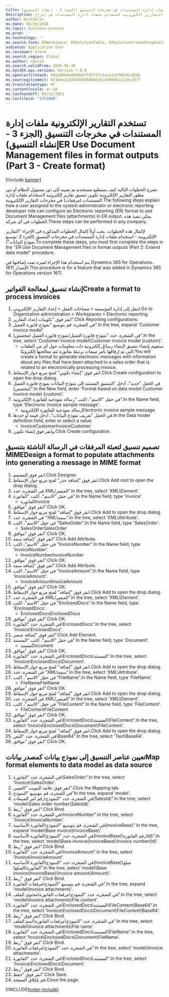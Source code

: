 ```yaml
---
title: تستخدم التقارير الإلكترونية ملفات إدارة المستندات في مخرجات التنسيق‬ (الجزء 3 - إنشاء التنسيق)
description: يوضح هذا الموضوع كيفيه تكوين تنسيق التقارير الكترونيه لاستخدام ملفات أداره المستندات في إخراج ER. (جزء 3)
author: NickSelin
ms.date: 08/29/2018
ms.topic: business-process
ms.prod: ''
ms.technology: ''
ms.search.form: ERWorkspace, ERSolutionTable, ERSolutionCreateDropDialog, EROperationDesigner, ERComponentTypeDropDialog
audience: Application User
ms.reviewer: kfend
ms.search.region: Global
ms.author: nselin
ms.search.validFrom: 2016-06-30
ms.dyn365.ops.version: Version 7.0.0
ms.openlocfilehash: 99a286b4e40ddeb7f4ff37c1ece3c678b26c838b
ms.sourcegitcommit: 074b6e212d19dd5d84881d1cdd096611a18c207f
ms.translationtype: HT
ms.contentlocale: ar-SA
ms.lasthandoff: 03/31/2021
ms.locfileid: "5755000"
---
```

# <a name="er-use-document-management-files-in-format-outputs-part-3---create-format"></a><span data-ttu-id="822f1-104">تستخدم التقارير الإلكترونية ملفات إدارة المستندات في مخرجات التنسيق‬ (الجزء 3 - إنشاء التنسيق)</span><span class="sxs-lookup"><span data-stu-id="822f1-104">ER Use Document Management files in format outputs (Part 3 - Create format)</span></span>

[!include [banner](../../includes/banner.md)]

<span data-ttu-id="822f1-105">تشرح الخطوات التالية كيف يستطيع مستخدم تم تعيينه إلى دور مسؤول النظام أو دور مطور التقارير الإلكترونية تكوين تنسيق تقارير إلكترونية لاستخدام ملفات إدارة المستندات (مرفقات) في مخرجات التقارير الإلكترونية.</span><span class="sxs-lookup"><span data-stu-id="822f1-105">The following steps explain how a user assigned to the system administrator or electronic reporting developer role can configure an Electronic reporting (ER) format to use Document Management files (attachments) in ER output.</span></span> <span data-ttu-id="822f1-106">يمكن تنفيذ هذه الخطوات في أي شركة.</span><span class="sxs-lookup"><span data-stu-id="822f1-106">These steps can be performed in any company.</span></span>

<span data-ttu-id="822f1-107">لإكمال هذه الخطوات، يجب أولاً إكمال الخطوات المذكورة في الإجراء "التقارير الإلكترونية - استخدام ملفات إدارة المستندات في مخرجات التنسيق (الجزء 2: توسيع نموذج البيانات").</span><span class="sxs-lookup"><span data-stu-id="822f1-107">To complete these steps, you must first complete the steps in the "ER Use Document Management files in format outputs (Part 2: Extend data model" procedure.</span></span>

<span data-ttu-id="822f1-108">يتم استخدام هذا الإجراء لميزة تمت إضافتها في Dynamics 365 for Operations، الإصدار 1611.</span><span class="sxs-lookup"><span data-stu-id="822f1-108">This procedure is for a feature that was added in Dynamics 365 for Operations version 1611.</span></span>


## <a name="create-a-format-to-process-invoices"></a><span data-ttu-id="822f1-109">إنشاء تنسيق لمعالجة الفواتير</span><span class="sxs-lookup"><span data-stu-id="822f1-109">Create a format to process invoices</span></span>
1. <span data-ttu-id="822f1-110">انتقل إلى إدارة المؤسسة > مساحات العمل‬ > إعداد التقارير الإلكتروني‬.</span><span class="sxs-lookup"><span data-stu-id="822f1-110">Go to Organization administration > Workspaces > Electronic reporting.</span></span>
2. <span data-ttu-id="822f1-111">انقر فوق "تكوينات إعداد التقارير‬".</span><span class="sxs-lookup"><span data-stu-id="822f1-111">Click Reporting configurations.</span></span>
3. <span data-ttu-id="822f1-112">في الشجرة، قم بتوسيع "نموذج فاتورة العميل".</span><span class="sxs-lookup"><span data-stu-id="822f1-112">In the tree, expand 'Customer invoice model'.</span></span>
4. <span data-ttu-id="822f1-113">في الشجرة، حدد "نموذج فاتورة العميل‬/نموذج فاتورة العميل‬ (مخصص)".</span><span class="sxs-lookup"><span data-stu-id="822f1-113">In the tree, select 'Customer invoice model\Customer invoice model (custom)'.</span></span>
    * <span data-ttu-id="822f1-114">ستقوم بإنشاء تنسيق لإنشاء رسائل إلكترونية ذات معلومات حول أي من الملفات التي تم إرفاقها بأمر مبيعات يرتبط بفاتورة تتم معالجتها إلكترونيًا.</span><span class="sxs-lookup"><span data-stu-id="822f1-114">You will create a format to generate electronic messages with information about any files that have been attached to a sales order that is related to an electronically processing invoice.</span></span>  
5. <span data-ttu-id="822f1-115">انقر فوق "إنشاء تكوين" لفتح مربع حوار الإسقاط‬.</span><span class="sxs-lookup"><span data-stu-id="822f1-115">Click Create configuration to open the drop dialog.</span></span>
6. <span data-ttu-id="822f1-116">في الحقل "جديد"، أدخل 'التنسيق المستند إلى نموذج البيانات نموذج فاتورة العميل (مخصص)".</span><span class="sxs-lookup"><span data-stu-id="822f1-116">In the New field, enter 'Format based on data model Customer invoice model (custom)'.</span></span>
7. <span data-ttu-id="822f1-117">في حقل "الاسم"، اكتب "رسالة نموذجية للفاتورة الإلكترونية".</span><span class="sxs-lookup"><span data-stu-id="822f1-117">In the Name field, type 'Electronic invoice sample message'.</span></span>
    * <span data-ttu-id="822f1-118">رسالة نموذجية للفاتورة الإلكترونية</span><span class="sxs-lookup"><span data-stu-id="822f1-118">Electronic invoice sample message</span></span>  
8. <span data-ttu-id="822f1-119">في الحقل "تعريف نموذج البيانات"، أدخل قيمة أو حددها.</span><span class="sxs-lookup"><span data-stu-id="822f1-119">In the Data model definition field, enter or select a value.</span></span>
    * <span data-ttu-id="822f1-120">InvoiceCustomer</span><span class="sxs-lookup"><span data-stu-id="822f1-120">InvoiceCustomer</span></span>  
9. <span data-ttu-id="822f1-121">وانقر فوق إنشاء تكوين.</span><span class="sxs-lookup"><span data-stu-id="822f1-121">Click Create configuration.</span></span>

## <a name="design-a-format-to-populate-attachments-into-generating-a-message-in-mime-format"></a><span data-ttu-id="822f1-122">تصميم تنسيق لتعبئة المرفقات في الرسالة الناشئة بتنسيق MIME</span><span class="sxs-lookup"><span data-stu-id="822f1-122">Design a format to populate attachments into generating a message in MIME format</span></span>
1. <span data-ttu-id="822f1-123">انقر فوق المصمم.</span><span class="sxs-lookup"><span data-stu-id="822f1-123">Click Designer.</span></span>
2. <span data-ttu-id="822f1-124">انقر فوق "إضافة جذر" لفتح مربع حوار الإسقاط‬.</span><span class="sxs-lookup"><span data-stu-id="822f1-124">Click Add root to open the drop dialog.</span></span>
3. <span data-ttu-id="822f1-125">في الشجرة، حدد XML/العنصر".</span><span class="sxs-lookup"><span data-stu-id="822f1-125">In the tree, select 'XML\Element'.</span></span>
4. <span data-ttu-id="822f1-126">في حقل "الاسم"، اكتب "الفاتورة".</span><span class="sxs-lookup"><span data-stu-id="822f1-126">In the Name field, type 'Invoice'.</span></span>
    * <span data-ttu-id="822f1-127">الفاتورة</span><span class="sxs-lookup"><span data-stu-id="822f1-127">Invoice</span></span>  
5. <span data-ttu-id="822f1-128">انقر فوق "موافق".</span><span class="sxs-lookup"><span data-stu-id="822f1-128">Click OK.</span></span>
6. <span data-ttu-id="822f1-129">انقر فوق "إضافة" لفتح مربع حوار الإسقاط‬.</span><span class="sxs-lookup"><span data-stu-id="822f1-129">Click Add to open the drop dialog.</span></span>
7. <span data-ttu-id="822f1-130">في الشجرة، حدد "XML\سمة".</span><span class="sxs-lookup"><span data-stu-id="822f1-130">In the tree, select 'XML\Attribute'.</span></span>
8. <span data-ttu-id="822f1-131">في حقل "الاسم"، اكتب "SalesOrder".</span><span class="sxs-lookup"><span data-stu-id="822f1-131">In the Name field, type 'SalesOrder'.</span></span>
    * <span data-ttu-id="822f1-132">SalesOrder</span><span class="sxs-lookup"><span data-stu-id="822f1-132">SalesOrder</span></span>  
9. <span data-ttu-id="822f1-133">انقر فوق "موافق".</span><span class="sxs-lookup"><span data-stu-id="822f1-133">Click OK.</span></span>
10. <span data-ttu-id="822f1-134">انقر فوق "إضافة سمة".</span><span class="sxs-lookup"><span data-stu-id="822f1-134">Click Add Attribute.</span></span>
11. <span data-ttu-id="822f1-135">في حقل "الاسم"، اكتب "InvoiceNumber".</span><span class="sxs-lookup"><span data-stu-id="822f1-135">In the Name field, type 'InvoiceNumber'.</span></span>
    * <span data-ttu-id="822f1-136">InvoiceNumber</span><span class="sxs-lookup"><span data-stu-id="822f1-136">InvoiceNumber</span></span>  
12. <span data-ttu-id="822f1-137">انقر فوق "موافق".</span><span class="sxs-lookup"><span data-stu-id="822f1-137">Click OK.</span></span>
13. <span data-ttu-id="822f1-138">انقر فوق "إضافة سمة".</span><span class="sxs-lookup"><span data-stu-id="822f1-138">Click Add Attribute.</span></span>
14. <span data-ttu-id="822f1-139">في حقل "الاسم"، اكتب "InvoiceAmount".</span><span class="sxs-lookup"><span data-stu-id="822f1-139">In the Name field, type 'InvoiceAmount'.</span></span>
    * <span data-ttu-id="822f1-140">InvoiceAmount</span><span class="sxs-lookup"><span data-stu-id="822f1-140">InvoiceAmount</span></span>  
15. <span data-ttu-id="822f1-141">انقر فوق "موافق".</span><span class="sxs-lookup"><span data-stu-id="822f1-141">Click OK.</span></span>
16. <span data-ttu-id="822f1-142">انقر فوق "إضافة" لفتح مربع حوار الإسقاط‬.</span><span class="sxs-lookup"><span data-stu-id="822f1-142">Click Add to open the drop dialog.</span></span>
17. <span data-ttu-id="822f1-143">في الشجرة، حدد XML/العنصر".</span><span class="sxs-lookup"><span data-stu-id="822f1-143">In the tree, select 'XML\Element'.</span></span>
18. <span data-ttu-id="822f1-144">في حقل "الاسم"، اكتب "EnclosedDocs".</span><span class="sxs-lookup"><span data-stu-id="822f1-144">In the Name field, type 'EnclosedDocs'.</span></span>
    * <span data-ttu-id="822f1-145">EnclosedDocs</span><span class="sxs-lookup"><span data-stu-id="822f1-145">EnclosedDocs</span></span>  
19. <span data-ttu-id="822f1-146">انقر فوق "موافق".</span><span class="sxs-lookup"><span data-stu-id="822f1-146">Click OK.</span></span>
20. <span data-ttu-id="822f1-147">في الشجرة، حدد "الفاتورة\EnclosedDocs‬".</span><span class="sxs-lookup"><span data-stu-id="822f1-147">In the tree, select 'Invoice\EnclosedDocs'.</span></span>
21. <span data-ttu-id="822f1-148">انقر فوق "إضافة عنصر".</span><span class="sxs-lookup"><span data-stu-id="822f1-148">Click Add Element.</span></span>
22. <span data-ttu-id="822f1-149">في حقل "الاسم"، اكتب "المستند".</span><span class="sxs-lookup"><span data-stu-id="822f1-149">In the Name field, type 'Document'.</span></span>
    * <span data-ttu-id="822f1-150">مستند</span><span class="sxs-lookup"><span data-stu-id="822f1-150">Document</span></span>  
23. <span data-ttu-id="822f1-151">انقر فوق "موافق".</span><span class="sxs-lookup"><span data-stu-id="822f1-151">Click OK.</span></span>
24. <span data-ttu-id="822f1-152">في الشجرة، حدد "الفاتورة\EnclosedDocs\المستند".</span><span class="sxs-lookup"><span data-stu-id="822f1-152">In the tree, select 'Invoice\EnclosedDocs\Document'.</span></span>
25. <span data-ttu-id="822f1-153">انقر فوق "إضافة" لفتح مربع حوار الإسقاط‬.</span><span class="sxs-lookup"><span data-stu-id="822f1-153">Click Add to open the drop dialog.</span></span>
26. <span data-ttu-id="822f1-154">في الشجرة، حدد "XML\سمة".</span><span class="sxs-lookup"><span data-stu-id="822f1-154">In the tree, select 'XML\Attribute'.</span></span>
27. <span data-ttu-id="822f1-155">في حقل "الاسم"، اكتب "FileName".</span><span class="sxs-lookup"><span data-stu-id="822f1-155">In the Name field, type 'FileName'.</span></span>
    * <span data-ttu-id="822f1-156">FileName</span><span class="sxs-lookup"><span data-stu-id="822f1-156">FileName</span></span>  
28. <span data-ttu-id="822f1-157">انقر فوق "موافق".</span><span class="sxs-lookup"><span data-stu-id="822f1-157">Click OK.</span></span>
29. <span data-ttu-id="822f1-158">انقر فوق "إضافة" لفتح مربع حوار الإسقاط‬.</span><span class="sxs-lookup"><span data-stu-id="822f1-158">Click Add to open the drop dialog.</span></span>
30. <span data-ttu-id="822f1-159">في الشجرة، حدد XML/العنصر".</span><span class="sxs-lookup"><span data-stu-id="822f1-159">In the tree, select 'XML\Element'.</span></span>
31. <span data-ttu-id="822f1-160">في حقل "الاسم"، اكتب "FileContent".</span><span class="sxs-lookup"><span data-stu-id="822f1-160">In the Name field, type 'FileContent'.</span></span>
    * <span data-ttu-id="822f1-161">FileContent</span><span class="sxs-lookup"><span data-stu-id="822f1-161">FileContent</span></span>  
32. <span data-ttu-id="822f1-162">انقر فوق "موافق".</span><span class="sxs-lookup"><span data-stu-id="822f1-162">Click OK.</span></span>
33. <span data-ttu-id="822f1-163">في الشجرة، حدد "الفاتورة\EnclosedDocs\المستند\FileContent".</span><span class="sxs-lookup"><span data-stu-id="822f1-163">In the tree, select 'Invoice\EnclosedDocs\Document\FileContent'.</span></span>
34. <span data-ttu-id="822f1-164">انقر فوق "إضافة" لفتح مربع حوار الإسقاط‬.</span><span class="sxs-lookup"><span data-stu-id="822f1-164">Click Add to open the drop dialog.</span></span>
35. <span data-ttu-id="822f1-165">في الشجرة، حدد "النص\Base64".</span><span class="sxs-lookup"><span data-stu-id="822f1-165">In the tree, select 'Text\Base64'.</span></span>
36. <span data-ttu-id="822f1-166">انقر فوق "موافق".</span><span class="sxs-lookup"><span data-stu-id="822f1-166">Click OK.</span></span>

## <a name="map-format-elements-to-data-model-as-data-source"></a><span data-ttu-id="822f1-167">تعيين عناصر التنسيق إلى نموذج بيانات كمصدر بيانات</span><span class="sxs-lookup"><span data-stu-id="822f1-167">Map format elements to data model as data source</span></span>
1. <span data-ttu-id="822f1-168">في الشجرة، حدد "الفاتورة‬\SalesOrder‬".</span><span class="sxs-lookup"><span data-stu-id="822f1-168">In the tree, select 'Invoice\SalesOrder'.</span></span>
2. <span data-ttu-id="822f1-169">انقر فوق علامة التبويب "التعيين".</span><span class="sxs-lookup"><span data-stu-id="822f1-169">Click the Mapping tab.</span></span>
3. <span data-ttu-id="822f1-170">في الشجرة، قم بتوسيع "النموذج"</span><span class="sxs-lookup"><span data-stu-id="822f1-170">In the tree, expand 'model'.</span></span>
4. <span data-ttu-id="822f1-171">في الشجرة، حدد "النموذج\رقم أمر المبيعات(SalesId)".</span><span class="sxs-lookup"><span data-stu-id="822f1-171">In the tree, select 'model\Sales order number(SalesId)'.</span></span>
5. <span data-ttu-id="822f1-172">انقر فوق "ربط".</span><span class="sxs-lookup"><span data-stu-id="822f1-172">Click Bind.</span></span>
6. <span data-ttu-id="822f1-173">في الشجرة، حدد "الفاتورة\InvoiceNumber".</span><span class="sxs-lookup"><span data-stu-id="822f1-173">In the tree, select 'Invoice\InvoiceNumber'.</span></span>
7. <span data-ttu-id="822f1-174">في الشجرة، قم بتوسيع "النموذج\الفاتورة الأساسية‬(InvoiceBase)".</span><span class="sxs-lookup"><span data-stu-id="822f1-174">In the tree, expand 'model\Base invoice(InvoiceBase)'.</span></span>
8. <span data-ttu-id="822f1-175">في الشجرة، حدد "النموذج\الفاتورة الأساسية(InvoiceBase)\رقم الفاتورة(Id)".</span><span class="sxs-lookup"><span data-stu-id="822f1-175">In the tree, select 'model\Base invoice(InvoiceBase)\Invoice number(Id)'.</span></span>
9. <span data-ttu-id="822f1-176">انقر فوق "ربط".</span><span class="sxs-lookup"><span data-stu-id="822f1-176">Click Bind.</span></span>
10. <span data-ttu-id="822f1-177">في الشجرة، حدد "الفاتورة\InvoiceAmount".</span><span class="sxs-lookup"><span data-stu-id="822f1-177">In the tree, select 'Invoice\InvoiceAmount'.</span></span>
11. <span data-ttu-id="822f1-178">في الشجرة، حدد "النموذج\الفاتورة الأساسية(InvoiceBase)\مبلغ الفاتورة(المبلغ)".</span><span class="sxs-lookup"><span data-stu-id="822f1-178">In the tree, select 'model\Base invoice(InvoiceBase)\Invoice amount(Amount)'.</span></span>
12. <span data-ttu-id="822f1-179">انقر فوق "ربط".</span><span class="sxs-lookup"><span data-stu-id="822f1-179">Click Bind.</span></span>
13. <span data-ttu-id="822f1-180">في الشجرة، قم بتوسيع "النموذج\مرفقات الفاتورة".</span><span class="sxs-lookup"><span data-stu-id="822f1-180">In the tree, expand 'model\Invoice attachments'.</span></span>
14. <span data-ttu-id="822f1-181">في الشجرة، حدد "النموذج\مرفقات الفاتورة\محتوى الملف".</span><span class="sxs-lookup"><span data-stu-id="822f1-181">In the tree, select 'model\Invoice attachments\File content'.</span></span>
15. <span data-ttu-id="822f1-182">في الشجرة، حدد "الفاتورة\EnclosedDocs\المستند\FileContent\Base64".</span><span class="sxs-lookup"><span data-stu-id="822f1-182">In the tree, select 'Invoice\EnclosedDocs\Document\FileContent\Base64'.</span></span>
16. <span data-ttu-id="822f1-183">انقر فوق "ربط".</span><span class="sxs-lookup"><span data-stu-id="822f1-183">Click Bind.</span></span>
17. <span data-ttu-id="822f1-184">في الشجرة، حدد "النموذج\مرفقات الفاتورة\اسم الملف‬".</span><span class="sxs-lookup"><span data-stu-id="822f1-184">In the tree, select 'model\Invoice attachments\File name'.</span></span>
18. <span data-ttu-id="822f1-185">في الشجرة، حدد "الفاتورة\EnclosedDocs\المستند\FileName".</span><span class="sxs-lookup"><span data-stu-id="822f1-185">In the tree, select 'Invoice\EnclosedDocs\Document\FileName'.</span></span>
19. <span data-ttu-id="822f1-186">انقر فوق "ربط".</span><span class="sxs-lookup"><span data-stu-id="822f1-186">Click Bind.</span></span>
20. <span data-ttu-id="822f1-187">في الشجرة، حدد "النموذج\مرفقات الفاتورة".</span><span class="sxs-lookup"><span data-stu-id="822f1-187">In the tree, select 'model\Invoice attachments'.</span></span>
21. <span data-ttu-id="822f1-188">في الشجرة، حدد "الفاتورة\EnclosedDocs\المستند".</span><span class="sxs-lookup"><span data-stu-id="822f1-188">In the tree, select 'Invoice\EnclosedDocs\Document'.</span></span>
22. <span data-ttu-id="822f1-189">انقر فوق "ربط".</span><span class="sxs-lookup"><span data-stu-id="822f1-189">Click Bind.</span></span>
23. <span data-ttu-id="822f1-190">انقر فوق "حفظ".</span><span class="sxs-lookup"><span data-stu-id="822f1-190">Click Save.</span></span>
24. <span data-ttu-id="822f1-191">قم بإغلاق الصفحة.</span><span class="sxs-lookup"><span data-stu-id="822f1-191">Close the page.</span></span>



[!INCLUDE[footer-include](../../../../includes/footer-banner.md)]